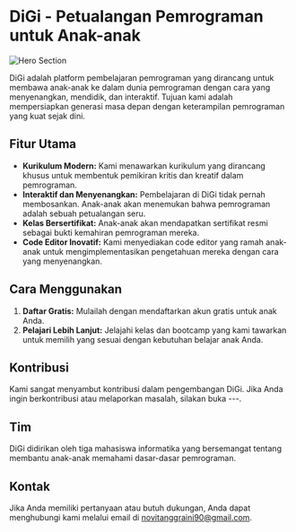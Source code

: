# DiGi - Petualangan Pemrograman untuk Anak-anak

![Hero Section](./assets/images/heroSec.png)

DiGi adalah platform pembelajaran pemrograman yang dirancang untuk membawa anak-anak ke dalam dunia pemrograman dengan cara yang menyenangkan, mendidik, dan interaktif. Tujuan kami adalah mempersiapkan generasi masa depan dengan keterampilan pemrograman yang kuat sejak dini.

## Fitur Utama

- **Kurikulum Modern:** Kami menawarkan kurikulum yang dirancang khusus untuk membentuk pemikiran kritis dan kreatif dalam pemrograman.
- **Interaktif dan Menyenangkan:** Pembelajaran di DiGi tidak pernah membosankan. Anak-anak akan menemukan bahwa pemrograman adalah sebuah petualangan seru.
- **Kelas Bersertifikat:** Anak-anak akan mendapatkan sertifikat resmi sebagai bukti kemahiran pemrograman mereka.
- **Code Editor Inovatif:** Kami menyediakan code editor yang ramah anak-anak untuk mengimplementasikan pengetahuan mereka dengan cara yang menyenangkan.

## Cara Menggunakan

1. **Daftar Gratis:** Mulailah dengan mendaftarkan akun gratis untuk anak Anda.
2. **Pelajari Lebih Lanjut:** Jelajahi kelas dan bootcamp yang kami tawarkan untuk memilih yang sesuai dengan kebutuhan belajar anak Anda.

## Kontribusi

Kami sangat menyambut kontribusi dalam pengembangan DiGi. Jika Anda ingin berkontribusi atau melaporkan masalah, silakan buka ---.

## Tim

DiGi didirikan oleh tiga mahasiswa informatika yang bersemangat tentang membantu anak-anak memahami dasar-dasar pemrograman.

## Kontak

Jika Anda memiliki pertanyaan atau butuh dukungan, Anda dapat menghubungi kami melalui email di [novitanggraini90@gmail.com](mailto:novitanggraini90@gmail.com).
